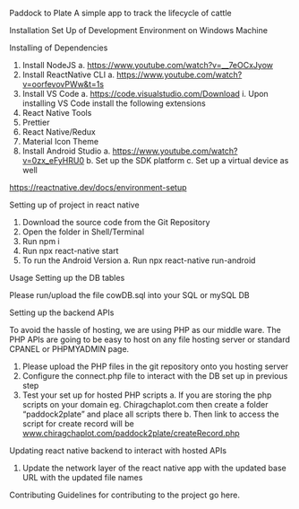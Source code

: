 Paddock to Plate
A simple app to track the lifecycle of cattle

Installation
Set Up of Development Environment on Windows Machine

Installing of Dependencies

1.	Install NodeJS
a.	https://www.youtube.com/watch?v=__7eOCxJyow
2.	Install ReactNative CLI
a.	https://www.youtube.com/watch?v=oorfevovPWw&t=1s 
3.	Install VS Code
a.	https://code.visualstudio.com/Download
i.	Upon installing VS Code install the following extensions
1.	React Native Tools
2.	Prettier
3.	React Native/Redux
4.	Material Icon Theme
4.	Install Android Studio
a.	https://www.youtube.com/watch?v=0zx_eFyHRU0
b.	Set up the SDK platform
c.	Set up a virtual device as well

https://reactnative.dev/docs/environment-setup


Setting up of project in react native
1.	Download the source code from the Git Repository
2.	Open the folder in Shell/Terminal
3.	Run npm i
4.	Run npx react-native start
5.	To run the Android Version
a.	Run npx react-native run-android

Usage
Setting up the DB tables

Please run/upload the file cowDB.sql into your SQL or mySQL DB

Setting up the backend APIs

To avoid the hassle of hosting, we are using PHP as our middle ware. The PHP APIs are going to be easy to host on any file hosting server or standard CPANEL or PHPMYADMIN page. 

1.	Please upload the PHP files in the git repository onto you hosting server
2.	Configure the connect.php file to interact with the DB set up in previous step
3.	Test your set up for hosted PHP scripts
a.	If you are storing the php scripts on your domain eg. Chiragchaplot.com then create a folder “paddock2plate” and place all scripts there
b.	Then link to access the script for create record will be www.chiragchaplot.com/paddock2plate/createRecord.php

Updating react native backend to interact with hosted APIs
1.	Update the network layer of the react native app with the updated base URL with the updated file names


Contributing
Guidelines for contributing to the project go here.
